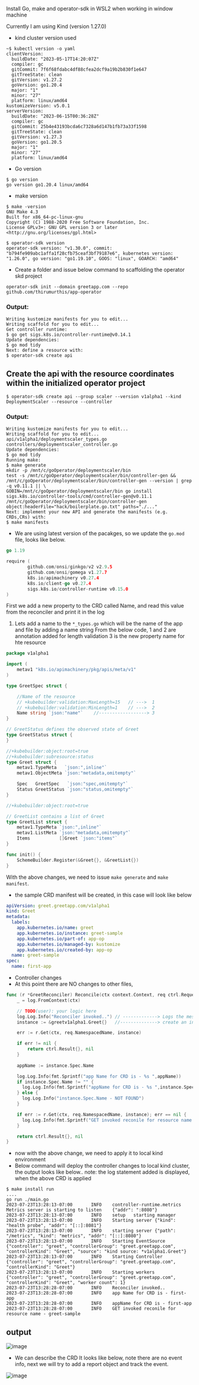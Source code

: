 Install Go, make and operator-sdk in WSL2 when working in window machine

Currently I am using Kind (version 1.27.0)


- kind cluster version used 

```
~$ kubectl version -o yaml
clientVersion:
  buildDate: "2023-05-17T14:20:07Z"
  compiler: gc
  gitCommit: 7f6f68fdabc4df88cfea2dcf9a19b2b830f1e647
  gitTreeState: clean
  gitVersion: v1.27.2
  goVersion: go1.20.4
  major: "1"
  minor: "27"
  platform: linux/amd64
kustomizeVersion: v5.0.1
serverVersion:
  buildDate: "2023-06-15T00:36:28Z"
  compiler: gc
  gitCommit: 25b4e43193bcda6c7328a6d147b1fb73a33f1598
  gitTreeState: clean
  gitVersion: v1.27.3
  goVersion: go1.20.5
  major: "1"
  minor: "27"
  platform: linux/amd64
```

- Go version

```
$ go version
go version go1.20.4 linux/amd64
```

- make version

```
$ make -version
GNU Make 4.3
Built for x86_64-pc-linux-gnu
Copyright (C) 1988-2020 Free Software Foundation, Inc.
License GPLv3+: GNU GPL version 3 or later <http://gnu.org/licenses/gpl.html>
```

```
$ operator-sdk version
operator-sdk version: "v1.30.0", commit: "b794fe909abc1affa1f28cfb75ceaf3bf79187e6", kubernetes version: "1.26.0", go version: "go1.19.10", GOOS: "linux", GOARCH: "amd64"
```

- Create a folder and issue below command to scaffolding the operator skd project
```
operator-sdk init --domain greetapp.com --repo github.com/thirumurthis/app-operator
```

### Output:
```
Writing kustomize manifests for you to edit...
Writing scaffold for you to edit...
Get controller runtime:
$ go get sigs.k8s.io/controller-runtime@v0.14.1
Update dependencies:
$ go mod tidy
Next: define a resource with:
$ operator-sdk create api
```

## Create the api with the resource coordinates within the initialized operator project
```
$ operator-sdk create api --group scaler --version v1alpha1 --kind DeploymentScaler --resource --controller
```

### Output:
```
Writing kustomize manifests for you to edit...
Writing scaffold for you to edit...
api/v1alpha1/deploymentscaler_types.go
controllers/deploymentscaler_controller.go
Update dependencies:
$ go mod tidy
Running make:
$ make generate
mkdir -p /mnt/c/goOperator/deploymentscaler/bin
test -s /mnt/c/goOperator/deploymentscaler/bin/controller-gen && /mnt/c/goOperator/deploymentscaler/bin/controller-gen --version | grep -q v0.11.1 || \
GOBIN=/mnt/c/goOperator/deploymentscaler/bin go install sigs.k8s.io/controller-tools/cmd/controller-gen@v0.11.1
/mnt/c/goOperator/deploymentscaler/bin/controller-gen object:headerFile="hack/boilerplate.go.txt" paths="./..."
Next: implement your new API and generate the manifests (e.g. CRDs,CRs) with:
$ make manifests
```

- We are using latest version of the pacakges, so we update the `go.mod` file, looks like below.

```go
go 1.19

require (
        github.com/onsi/ginkgo/v2 v2.9.5
        github.com/onsi/gomega v1.27.7
        k8s.io/apimachinery v0.27.4
        k8s.io/client-go v0.27.4
        sigs.k8s.io/controller-runtime v0.15.0
)
```

First we add a new property to the CRD called Name, and read this value from the reconciler
and print it in the log
1. Lets add a name to the `*_types.go` which will be the name of the app and file by adding a name string 
  From the below code, 
   1 and 2 are annotation added for length validation 
   3 is the new property name for hte resource
  
```go
package v1alpha1

import (
	metav1 "k8s.io/apimachinery/pkg/apis/meta/v1"
)

type GreetSpec struct {

    //Name of the resource 
    // +kubebuilder:validation:MaxLength=15   // --->  1
    // +kubebuilder:validation:MinLength=1    // --->  2
    Name string `json:"name"`    //------------------> 3
}

// GreetStatus defines the observed state of Greet
type GreetStatus struct {
}

//+kubebuilder:object:root=true
//+kubebuilder:subresource:status
type Greet struct {
	metav1.TypeMeta   `json:",inline"`
	metav1.ObjectMeta `json:"metadata,omitempty"`

	Spec   GreetSpec   `json:"spec,omitempty"`
	Status GreetStatus `json:"status,omitempty"`
}

//+kubebuilder:object:root=true

// GreetList contains a list of Greet
type GreetList struct {
	metav1.TypeMeta `json:",inline"`
	metav1.ListMeta `json:"metadata,omitempty"`
	Items           []Greet `json:"items"`
}

func init() {
	SchemeBuilder.Register(&Greet{}, &GreetList{})
}
```

With the above changes, we need to issue `make generate` and `make manifest`. 
- the sample CRD manifest will be created, in this case will look like below

```yaml
apiVersion: greet.greetapp.com/v1alpha1
kind: Greet
metadata:
  labels:
    app.kubernetes.io/name: greet
    app.kubernetes.io/instance: greet-sample
    app.kubernetes.io/part-of: app-op
    app.kubernetes.io/managed-by: kustomize
    app.kubernetes.io/created-by: app-op
  name: greet-sample
spec:
  name: first-app
```
- Controller changes
- At this point there are NO changes to other files,
```go
func (r *GreetReconciler) Reconcile(ctx context.Context, req ctrl.Request) (ctrl.Result, error) {
	_ = log.FromContext(ctx)

	// TODO(user): your logic here
	log.Log.Info("Reconciler invoked..") // -------------> Logs the message passed
	instance := &greetv1alpha1.Greet{}   //--------------> create an instance of the CRD 

	err := r.Get(ctx, req.NamespacedName, instance)

	if err != nil {
		return ctrl.Result{}, nil
	}
 
    appName := instance.Spec.Name

    log.Log.Info(fmt.Sprintf("app Name for CRD is - %s ",appName))
    if instance.Spec.Name != "" {
	  log.Log.Info(fmt.Sprintf("appName for CRD is - %s ",instance.Spec.Name))
    } else {
      log.Log.Info("instance.Spec.Name - NOT FOUND")
    }

    if err := r.Get(ctx, req.NamespacedName, instance); err == nil {
      log.Log.Info(fmt.Sprintf("GET invoked reconile for resource name - %s", instance.GetName()))
    }

    return ctrl.Result{}, nil
}

```
- now with the above change, we need to apply it to local kind environment
- Below command will deploy the controller changes to local kind cluster, the output looks like below..
note: the log statement added is displayed, when the above CRD is applied
```
$ make install run
....
go run ./main.go
2023-07-23T13:28:13-07:00       INFO    controller-runtime.metrics      Metrics server is starting to listen    {"addr": ":8080"}
2023-07-23T13:28:13-07:00       INFO    setup   starting manager
2023-07-23T13:28:13-07:00       INFO    Starting server {"kind": "health probe", "addr": "[::]:8081"}
2023-07-23T13:28:13-07:00       INFO    starting server {"path": "/metrics", "kind": "metrics", "addr": "[::]:8080"}
2023-07-23T13:28:13-07:00       INFO    Starting EventSource    {"controller": "greet", "controllerGroup": "greet.greetapp.com", "controllerKind": "Greet", "source": "kind source: *v1alpha1.Greet"}
2023-07-23T13:28:13-07:00       INFO    Starting Controller     {"controller": "greet", "controllerGroup": "greet.greetapp.com", "controllerKind": "Greet"}
2023-07-23T13:28:13-07:00       INFO    Starting workers        {"controller": "greet", "controllerGroup": "greet.greetapp.com", "controllerKind": "Greet", "worker count": 1}
2023-07-23T13:28:28-07:00       INFO    Reconciler invoked..
2023-07-23T13:28:28-07:00       INFO    app Name for CRD is - first-app
2023-07-23T13:28:28-07:00       INFO    appName for CRD is - first-app
2023-07-23T13:28:28-07:00       INFO    GET invoked reconile for resource name - greet-sample
```

## output 

![image](https://github.com/thirumurthis/Learnings/assets/6425536/782d4fab-7529-4584-9371-d69b0237e3cd)

- We can describe the CRD
It looks like below, note there are no event info, next we will try to add a report object and track the event.

 ![image](https://github.com/thirumurthis/Learnings/assets/6425536/c898b5fe-1cc4-48f3-b5b2-329694e2b1e4)

